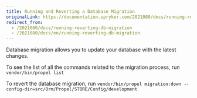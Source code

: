 ```yaml
---
title: Running and Reverting a Database Migration
originalLink: https://documentation.spryker.com/2021080/docs/running-reverting-db-migration
redirect_from:
  - /2021080/docs/running-reverting-db-migration
  - /2021080/docs/en/running-reverting-db-migration
---
```


Database migration allows you to update your database with the latest changes.

To see the list of all the commands related to the migration process, run
`vendor/bin/propel list`

To revert the database migration, run
`vendor/bin/propel migration:down --config-dir=src/Orm/Propel/STORE/Config/development`

<!-- Last review date: Nov 6, 2018 by Rene Klatt, Helen Kravchenko -->

